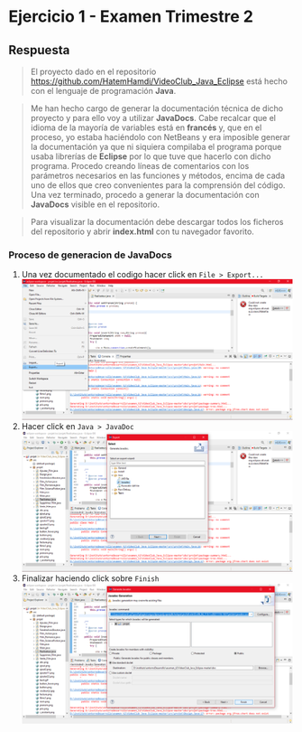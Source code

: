 # Ejercicio 1 - Examen Trimestre 2
## Respuesta
> El proyecto dado en el repositorio https://github.com/HatemHamdi/VideoClub_Java_Eclipse está hecho con el lenguaje de programación **Java**.

> Me han hecho cargo de generar la documentación técnica de dicho proyecto y para ello voy a utilizar **JavaDocs**. Cabe recalcar que el idioma de la mayoría de variables está en **francés** y, que en el proceso, yo estaba haciéndolo con NetBeans y era imposible generar la documentación ya que ni siquiera compilaba el programa porque usaba librerías de **Eclipse** por lo que tuve que hacerlo con dicho programa.
> Procedo creando líneas de comentarios con los parámetros necesarios en las funciones y métodos, encima de cada uno de ellos que creo convenientes para la comprensión del código.
> Una vez terminado, procedo a generar la documentación con **JavaDocs** visible en el repositorio.

> Para visualizar la documentación debe descargar todos los ficheros del repositorio y abrir **index.html** con tu navegador favorito.

### Proceso de generacion de JavaDocs
1. Una vez documentado el codigo hacer click en `File > Export...`
![](img/1.png)
2. Hacer click en `Java > JavaDoc`
![](img/2.png)
3. Finalizar haciendo click sobre `Finish`
![](img/3.png)
